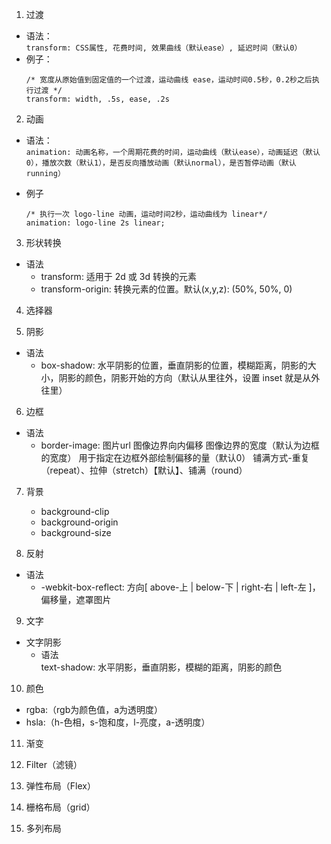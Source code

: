 <!--
 * @Author: lijy
-->
1. 过渡
- 语法：  
    ```transform: CSS属性, 花费时间, 效果曲线（默认ease）, 延迟时间（默认0）```
- 例子：
    ```
    /* 宽度从原始值到固定值的一个过渡，运动曲线 ease，运动时间0.5秒，0.2秒之后执行过渡 */
    transform: width, .5s, ease, .2s
    ```

2. 动画
- 语法：  
    ```animation: 动画名称，一个周期花费的时间，运动曲线（默认ease），动画延迟（默认0），播放次数（默认1），是否反向播放动画（默认normal），是否暂停动画（默认running）```

- 例子  
    ```
    /* 执行一次 logo-line 动画，运动时间2秒，运动曲线为 linear*/
    animation: logo-line 2s linear;
    ```

3. 形状转换
- 语法  
    - transform: 适用于 2d 或 3d 转换的元素
    - transform-origin: 转换元素的位置。默认(x,y,z): (50%, 50%, 0)

4. 选择器

5. 阴影
- 语法
    - box-shadow: 水平阴影的位置，垂直阴影的位置，模糊距离，阴影的大小，阴影的颜色，阴影开始的方向（默认从里往外，设置 inset 就是从外往里）

6. 边框
- 语法
    - border-image: 图片url 图像边界向内偏移 图像边界的宽度（默认为边框的宽度） 用于指定在边框外部绘制偏移的量（默认0） 铺满方式-重复（repeat）、拉伸（stretch）【默认】、铺满（round）

7. 背景
    - background-clip
    - background-origin
    - background-size

8. 反射
- 语法
    - -webkit-box-reflect: 方向[ above-上 | below-下 | right-右 | left-左 ]，偏移量，遮罩图片

9. 文字
- 文字阴影
    - 语法  
    text-shadow: 水平阴影，垂直阴影，模糊的距离，阴影的颜色

10. 颜色
- rgba:（rgb为颜色值，a为透明度）
- hsla:（h-色相，s-饱和度，l-亮度，a-透明度）

11. 渐变

12. Filter（滤镜）

13. 弹性布局（Flex）

14. 栅格布局（grid）

15. 多列布局